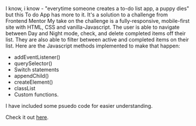 I know, i know - "everytime someone creates a to-do list app, a puppy dies" but this To do App has more to it. It's a solution to a challenge from Frontend Mentor
My take on the challenge is a fully-responsive, mobile-first site with HTML, CSS and vanilla-Javascript.
The user is able to navigate between Day and Night mode, check, and delete completed items off their list. They are also able to filter between active and completed items on their list. Here are the Javascript methods implemented to make that happen:

* addEventListener()
* querySelector()
* Switch statements
* appendChild()
* createElement()
* classList
* Custom functions.

I have included some psuedo code for easier understanding.

Check it out [here](https://to-do-app-teal-theta.vercel.app/?).
